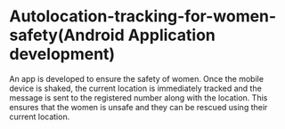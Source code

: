 # Autolocation-tracking-for-women-safety(Android Application development)
An app is developed to ensure the safety of women. Once the mobile device is shaked, the current location is immediately tracked and the message is sent to the registered number along with the location. This ensures that the women is unsafe and they can be rescued using their current location.
